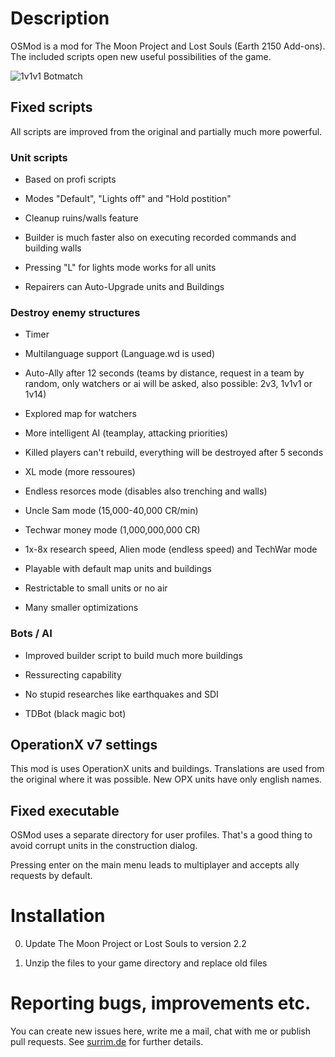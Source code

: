 # Description #

OSMod is a mod for The Moon Project and Lost Souls (Earth 2150 Add-ons). The included scripts open new useful possibilities of the game.

![1v1v1 Botmatch][1v1v1]

## Fixed scripts ##

All scripts are improved from the original and partially much more powerful.

### Unit scripts ###

- Based on profi scripts

- Modes "Default", "Lights off" and "Hold postition"

- Cleanup ruins/walls feature

- Builder is much faster also on executing recorded commands and building walls

- Pressing "L" for lights mode works for all units

- Repairers can Auto-Upgrade units and Buildings

### Destroy enemy structures ###

- Timer

- Multilanguage support (Language.wd is used)

- Auto-Ally after 12 seconds (teams by distance, request in a team by random, only watchers or ai will be asked, also possible: 2v3, 1v1v1 or 1v14)

- Explored map for watchers

- More intelligent AI (teamplay, attacking priorities)

- Killed players can't rebuild, everything will be destroyed after 5 seconds

- XL mode (more ressoures)

- Endless resorces mode (disables also trenching and walls)

- Uncle Sam mode (15,000-40,000 CR/min)

- Techwar money mode (1,000,000,000 CR)

- 1x-8x research speed, Alien mode (endless speed) and TechWar mode

- Playable with default map units and buildings

- Restrictable to small units or no air

- Many smaller optimizations

### Bots / AI ###

- Improved builder script to build much more buildings

- Ressurecting capability

- No stupid researches like earthquakes and SDI

- TDBot (black magic bot)

## OperationX v7 settings ##

This mod is uses OperationX units and buildings. Translations are used from the original where it was possible. New OPX units have only english names.

## Fixed executable ##

OSMod uses a separate directory for user profiles. That's a good thing to avoid corrupt units in the construction dialog.

Pressing enter on the main menu leads to multiplayer and accepts ally requests by default.

# Installation #

0. Update The Moon Project or Lost Souls to version 2.2

0. Unzip the files to your game directory and replace old files

# Reporting bugs, improvements etc. #

You can create new issues here, write me a mail, chat with me or publish pull requests. See [surrim.de][hp] for further details.

[1v1v1]: http://surrim.de/bytes/bilder/moon%20project/1v1v1%20botmatch.jpg
[hp]: http://surrim.de/
